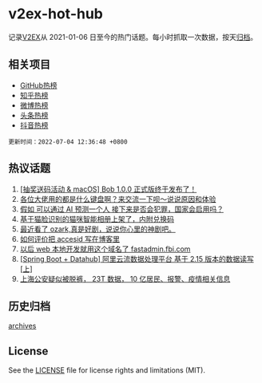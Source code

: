 # v2ex-hot-hub

 记录[V2EX](https://www.v2ex.com/)从 2021-01-06 日至今的热门话题。每小时抓取一次数据，按天[归档](archives)。
 
 ## 相关项目

- [GitHub热榜](https://github.com/snaildev/github-hot-hub)
- [知乎热榜](https://github.com/snaildev/zhihu-hot-hub)
- [微博热榜](https://github.com/snaildev/weibo-hot-hub)
- [头条热榜](https://github.com/snaildev/toutiao-hot-hub)
- [抖音热榜](https://github.com/snaildev/douyin-hot-hub)


 `更新时间：2022-07-04 12:36:48 +0800`

## 热议话题

1. [[抽奖送码活动 & macOS] Bob 1.0.0 正式版终于发布了！](https://www.v2ex.com/t/863800)
1. [各位大佬用的都是什么键盘啊？来交流一下呗～说说原因和体验](https://www.v2ex.com/t/863798)
1. [假如 可以通过 AI 预测一个人 接下来是否会犯罪，国家会启用吗？](https://www.v2ex.com/t/863801)
1. [基于猫脸识别的猫咪智能相册上架了，内附兑换码](https://www.v2ex.com/t/863847)
1. [最近看了 ozark,真是好剧，说说你心里的神剧吧。](https://www.v2ex.com/t/863859)
1. [如何评价把 accesid 写在博客里](https://www.v2ex.com/t/863864)
1. [以后 web 本地开发就用这个域名了 fastadmin.fbi.com](https://www.v2ex.com/t/863767)
1. [[Spring Boot + Datahub] 阿里云流数据处理平台 基于 2.15 版本的数据读写 [上]](https://www.v2ex.com/t/863778)
1. [上海公安疑似被脱裤， 23T 数据， 10 亿居民、报警、疫情相关信息](https://www.v2ex.com/t/863785)

## 历史归档

[archives](archives)

## License

See the [LICENSE](LICENSE) file for license rights and limitations (MIT).
